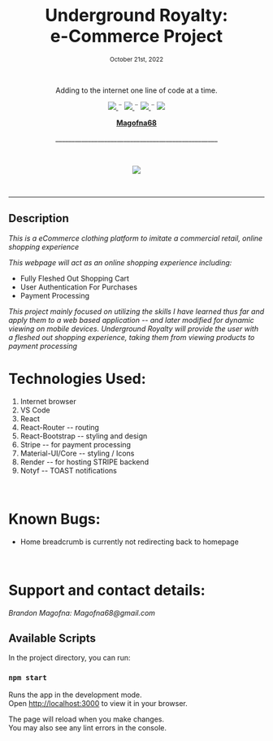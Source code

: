 <h1 align="center">
  <big><b> 
  Underground Royalty: <br/>e-Commerce Project
  </b></big>
</h1>
<p align="center">
  <small>October 21st, 2022</small>
</p>
<br>
<p align="center">Adding to the internet one line of code at a time. </p>
    <p align="center">
        <a href="https://github.com/Magofna68/MessageBoard.Solution/graphs/contributors">
            <img src="https://img.shields.io/github/contributors/Magofna68/capstone.svg?style=plastic">
        </a>
        ¨
        <a href="https://github.com/Magofna68/MessageBoard.Solution/stargazers">
            <img src="https://img.shields.io/github/license/Magofna68/capstone?style=plastic">
        </a>
        ¨
        <a href="https://github.com/Magofna68/eCommerce-front-end">
            <img src="https://img.shields.io/github/last-commit/Magofna68/eCommerce-front-end?style=plastic">
        </a>
        ¨
        <a href="https://linkedin.com/in/Magofna68">
            <img src="https://img.shields.io/badge/-LinkedIn-black.svg?style=plastic&logo=linkedin&colorB=2867B2">
        </a>
    </p>
<p align="center">
    <!-- Project Avatar/Logo -->
    <p align="center">
        <a href="https://github.com/Magofna68">
            <strong>Magofna68</strong>
        </a>
    </p>
    <p align="center">
      __________________________________________________
    </p>
    <br>
    <p align="center"><a href="https://github.com/Magofna68">
        <img src="https://avatars.githubusercontent.com/u/80496559?v=4">
    </a></p>
    <br>
    <!-- GitHub Link -->
    <!-- Project Shields -->
</p>

---

## Description

_*This is a eCommerce clothing platform to imitate a commercial retail, online shopping experience*_

_*This webpage will act as an online shopping experience including:*_<br/>
- Fully Fleshed Out Shopping Cart 
- User Authentication For Purchases<br/>
- Payment Processing<br/>

_*This project mainly focused on utilizing the skills I have learned thus far and apply them to a web based application -- and later modified for dynamic viewing on mobile devices. Underground Royalty will provide the user with a fleshed out shopping experience, taking them from viewing products to payment processing*_

# Technologies Used:

1. Internet browser
2. VS Code
3. React
4. React-Router -- routing 
5. React-Bootstrap -- styling and design
6. Stripe -- for payment processing
7. Material-UI/Core -- styling / Icons
8. Render -- for hosting STRIPE backend
9. Notyf -- TOAST notifications
<br>

# Known Bugs:
- Home breadcrumb is currently not redirecting back to homepage

<br>

# Support and contact details:

_Brandon Magofna: Magofna68@gmail.com_


## Available Scripts

In the project directory, you can run:

### `npm start`

Runs the app in the development mode.\
Open [http://localhost:3000](http://localhost:3000) to view it in your browser.

The page will reload when you make changes.\
You may also see any lint errors in the console.
